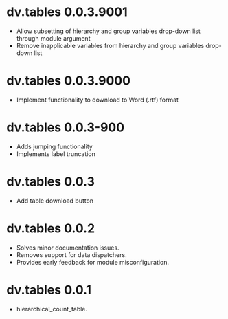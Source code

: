 # dv.tables 0.0.3.9001

* Allow subsetting of hierarchy and group variables drop-down list through module argument
* Remove inapplicable variables from hierarchy and group variables drop-down list

# dv.tables 0.0.3.9000

* Implement functionality to download to Word (.rtf) format

# dv.tables 0.0.3-900

* Adds jumping functionality
* Implements label truncation

# dv.tables 0.0.3

* Add table download button

# dv.tables 0.0.2

* Solves minor documentation issues.
* Removes support for data dispatchers.
* Provides early feedback for module misconfiguration.

# dv.tables 0.0.1

* hierarchical_count_table.
